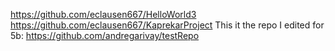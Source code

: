 https://github.com/eclausen667/HelloWorld3
https://github.com/eclausen667/KaprekarProject
This it the repo I edited for 5b: https://github.com/andregarivay/testRepo
